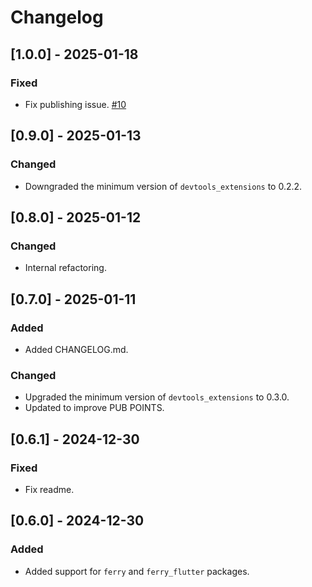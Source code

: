 # Changelog

## [1.0.0] - 2025-01-18
### Fixed
- Fix publishing issue. [#10](https://github.com/temoki/gql_cache_lens/issues/10)

## [0.9.0] - 2025-01-13
### Changed
- Downgraded the minimum version of `devtools_extensions` to 0.2.2.
 
## [0.8.0] - 2025-01-12
### Changed
- Internal refactoring.

## [0.7.0] - 2025-01-11
### Added
- Added CHANGELOG.md.

### Changed
- Upgraded the minimum version of `devtools_extensions` to 0.3.0.
- Updated to improve PUB POINTS.

## [0.6.1] - 2024-12-30
### Fixed
- Fix readme.

## [0.6.0] - 2024-12-30
### Added
- Added support for `ferry` and `ferry_flutter` packages.
